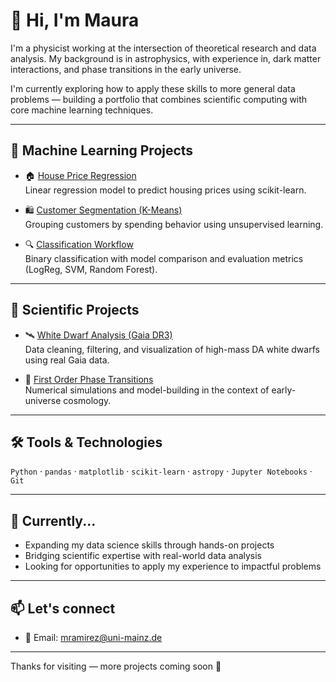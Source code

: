 # 👋 Hi, I'm Maura

I'm a physicist working at the intersection of theoretical research and data analysis. My background is in astrophysics, with experience in, dark matter interactions, and phase transitions in the early universe.

I'm currently exploring how to apply these skills to more general data problems — building a portfolio that combines scientific computing with core machine learning techniques.


---

## 🧠 Machine Learning Projects

- 🏠 [House Price Regression](https://github.com/mquezada13/white-dwarf-analysis-gaia)  
  Linear regression model to predict housing prices using scikit-learn.

- 🛍️ [Customer Segmentation (K-Means)](https://github.com/mquezada13/customer-segmentation-kmeans)  
  Grouping customers by spending behavior using unsupervised learning.

- 🔍 [Classification Workflow](https://github.com/mquezada13/classification-workflow)  
  Binary classification with model comparison and evaluation metrics (LogReg, SVM, Random Forest).

---

## 🌌 Scientific Projects

- 🛰️ [White Dwarf Analysis (Gaia DR3)](https://github.com/mquezada13/white-dwarf-analysis-gaia)  
  Data cleaning, filtering, and visualization of high-mass DA white dwarfs using real Gaia data.

- 🧪 [First Order Phase Transitions](https://github.com/mquezada13/Effective_potential_V5)  
  Numerical simulations and model-building in the context of early-universe cosmology.

---

## 🛠️ Tools & Technologies

`Python` · `pandas` · `matplotlib` · `scikit-learn` · `astropy` · `Jupyter Notebooks` · `Git`

---

## 🧭 Currently...

- Expanding my data science skills through hands-on projects  
- Bridging scientific expertise with real-world data analysis  
- Looking for opportunities to apply my experience to impactful problems

---

## 📫 Let's connect

- 📧 Email: mramirez@uni-mainz.de 

---

Thanks for visiting — more projects coming soon 🚀
